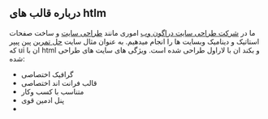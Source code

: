 
## درباره قالب های htlm

ما در [شرکت طراحی سایت دراگون وب](https://dragonweb.co) اموری مانند [طراحی سایت](https://dragonweb.co/service/web-develop) و ساخت صفحات استاتیک و دینامیک وبسایت ها را انجام میدهیم.
به عنوان مثال سایت [حل تمرین](https://pinpaper.ir/) پین پیپر که ui ان با html  و بکند ان با لاراول طراحی شده است.
ویژگی های سایت های طراحی شده:
- گرافیک اختصاصی
- قالب فرانت اند اختصاصی
- متناسب با کسب وکار
- پنل ادمین قوی
- 



